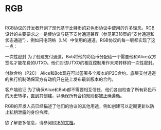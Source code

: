 # RGB

\
RGB协议的开发者开创了现代基于比特币的彩色币协议中使用的许多理念。RGB设计的主要要求之一是使协议与链下支付通道兼容（参见第318页的“支付通道和状态通道”），例如闪电网络（LN）中使用的通道。RGB协议的每一层都实现了这一点：

一次性密封 为了创建支付通道，Bob将他的彩色币分配给一个需要他和Alice双方签名才能花费的UTXO。他们对该UTXO的相互控制用作未来转移的一次性密封。

付款合约（P2C） Alice和Bob现在可以签署多个版本的P2C合约。底层支付通道的执行机制确保双方有动机只在链上发布最新版本的合约。

客户端验证 为了确保Alice和Bob都不需要相互信任，他们各自检查了所有彩色币的历史转移，直到其创建，以确保所有合约规则都被正确遵循。

RGB的开发人员已经描述了他们的协议的其他用途，例如创建可以定期更新以防止私钥泄露的身份令牌。

欲了解更多信息，请参阅[RGB的文档](https://rgb.tech/)。
